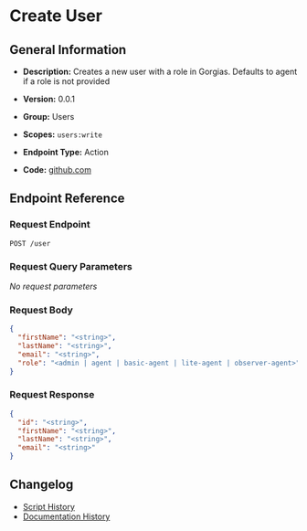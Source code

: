 <!-- BEGIN GENERATED CONTENT -->
# Create User

## General Information

- **Description:** Creates a new user with a role in Gorgias. Defaults to agent if a role is not provided

- **Version:** 0.0.1
- **Group:** Users
- **Scopes:** `users:write`
- **Endpoint Type:** Action
- **Code:** [github.com](https://github.com/NangoHQ/integration-templates/tree/main/integrations/gorgias/actions/create-user.ts)


## Endpoint Reference

### Request Endpoint

`POST /user`

### Request Query Parameters

_No request parameters_

### Request Body

```json
{
  "firstName": "<string>",
  "lastName": "<string>",
  "email": "<string>",
  "role": "<admin | agent | basic-agent | lite-agent | observer-agent>"
}
```

### Request Response

```json
{
  "id": "<string>",
  "firstName": "<string>",
  "lastName": "<string>",
  "email": "<string>"
}
```

## Changelog

- [Script History](https://github.com/NangoHQ/integration-templates/commits/main/integrations/gorgias/actions/create-user.ts)
- [Documentation History](https://github.com/NangoHQ/integration-templates/commits/main/integrations/gorgias/actions/create-user.md)

<!-- END  GENERATED CONTENT -->

